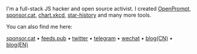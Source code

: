 I'm a full-stack JS hacker and open source activist. I created [OpenPrompt](https://openprompt.co), [sponsor.cat](https://sponsor.cat), [chart.xkcd](https://github.com/timqian/chart.xkcd), [star-history](https://star-history.com) and many more tools.

You can also find me here:

[sponsor.cat](https://sponsor.cat/timqian.eth) • [feeds.pub](https://feeds.pub/timqian) • [twitter](https://twitter.com/tim_qian) • [telegram](https://t.me/timqian) • [wechat](https://i.v2ex.co/1U6OSqswl.jpeg) • [blog(CN)](https://blog.t9t.io) • [blog(EN)](https://timqian.com/blog)


<!--
**timqian/timqian** is a ✨ _special_ ✨ repository because its `README.md` (this file) appears on your GitHub profile.

Here are some ideas to get you started:

- 🔭 I’m currently working on ...
- 🌱 I’m currently learning ...
- 👯 I’m looking to collaborate on ...
- 🤔 I’m looking for help with ...
- 💬 Ask me about ...
- 📫 How to reach me: ...
- 😄 Pronouns: ...
- ⚡ Fun fact: ...
-->
